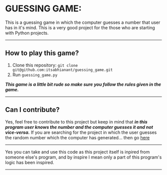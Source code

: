 # GUESSING GAME:

This is a guessing game in which the computer guesses a number that user has in it's mind. This is a very good project for the those who are starting with Python projects.



---

## How to play this game?

1. Clone this repository: ```git clone git@github.com:itsabhianant/guessing_game.git```
2. Run ```guessing_game.py```

***This game is a little bit rude so make sure you follow the rules given in the game.***

---

## Can I contribute?

Yes, feel free to contribute to this project but keep in mind that ***in this program user knows the number and the computer guesses it and not vice-versa.*** If you are searching for the project in which the user guesses the random number which the computer has generated... then go [here](https://github.com/itsabhianant/guess_number)

---

Yes you can take and use this code as this project itself is inpired from someone else's program, and by inspire I mean only a part of this program's logic has been inspired.

---
